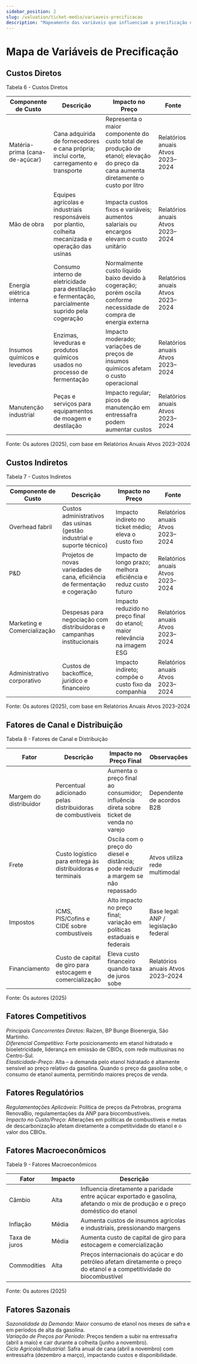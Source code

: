 ```yaml
---
sidebar_position: 2
slug: /valuation/ticket-medio/variaveis-precificacao
description: "Mapeamento das variáveis que influenciam a precificação do produto"
---
```


# Mapa de Variáveis de Precificação

## Custos Diretos

<p style={{textAlign: 'center'}}>Tabela 6 - Custos Diretos</p>

| Componente de Custo | Descrição | Impacto no Preço | Fonte |
|---------------------|-----------|------------------|-------|
| Matéria-prima (cana-de-açúcar) | Cana adquirida de fornecedores e cana própria; inclui corte, carregamento e transporte | Representa o maior componente do custo total de produção de etanol; elevação do preço da cana aumenta diretamente o custo por litro | Relatórios anuais Atvos 2023–2024 |
| Mão de obra | Equipes agrícolas e industriais responsáveis por plantio, colheita mecanizada e operação das usinas | Impacta custos fixos e variáveis; aumentos salariais ou encargos elevam o custo unitário | Relatórios anuais Atvos 2023–2024 |
| Energia elétrica interna | Consumo interno de eletricidade para destilação e fermentação, parcialmente suprido pela cogeração | Normalmente custo líquido baixo devido à cogeração; porém oscila conforme necessidade de compra de energia externa | Relatórios anuais Atvos 2023–2024 |
| Insumos químicos e leveduras | Enzimas, leveduras e produtos químicos usados no processo de fermentação | Impacto moderado; variações de preços de insumos químicos afetam o custo operacional | Relatórios anuais Atvos 2023–2024 |
| Manutenção industrial | Peças e serviços para equipamentos de moagem e destilação | Impacto regular; picos de manutenção em entressafra podem aumentar custos | Relatórios anuais Atvos 2023–2024 |

<p style={{textAlign: 'center'}}>Fonte: Os autores (2025), com base em Relatórios Anuais Atvos 2023–2024</p>

## Custos Indiretos

<p style={{textAlign: 'center'}}>Tabela 7 - Custos Indiretos</p>

| Componente de Custo | Descrição | Impacto no Preço | Fonte |
|---------------------|-----------|------------------|-------|
| Overhead fabril | Custos administrativos das usinas (gestão industrial e suporte técnico) | Impacto indireto no ticket médio; eleva o custo fixo | Relatórios anuais Atvos 2023–2024 |
| P&D | Projetos de novas variedades de cana, eficiência de fermentação e cogeração | Impacto de longo prazo; melhora eficiência e reduz custo futuro | Relatórios anuais Atvos 2023–2024 |
| Marketing e Comercialização | Despesas para negociação com distribuidoras e campanhas institucionais | Impacto reduzido no preço final do etanol; maior relevância na imagem ESG | Relatórios anuais Atvos 2023–2024 |
| Administrativo corporativo | Custos de backoffice, jurídico e financeiro | Impacto indireto; compõe o custo fixo da companhia | Relatórios anuais Atvos 2023–2024 |

<p style={{textAlign: 'center'}}>Fonte: Os autores (2025), com base em Relatórios Anuais Atvos 2023–2024</p>

## Fatores de Canal e Distribuição

<p style={{textAlign: 'center'}}>Tabela 8 - Fatores de Canal e Distribuição</p>

| Fator | Descrição | Impacto no Preço Final | Observações |
|------|----------|------------------------|-------------|
| Margem do distribuidor | Percentual adicionado pelas distribuidoras de combustíveis | Aumenta o preço final ao consumidor; influência direta sobre ticket de venda no varejo | Dependente de acordos B2B |
| Frete | Custo logístico para entrega às distribuidoras e terminais | Oscila com o preço do diesel e distância; pode reduzir a margem se não repassado | Atvos utiliza rede multimodal |
| Impostos | ICMS, PIS/Cofins e CIDE sobre combustíveis | Alto impacto no preço final; variação em políticas estaduais e federais | Base legal: ANP / legislação federal |
| Financiamento | Custo de capital de giro para estocagem e comercialização | Eleva custo financeiro quando taxa de juros sobe | Relatórios anuais Atvos 2023–2024 |

<p style={{textAlign: 'center'}}>Fonte: Os autores (2025)</p>

## Fatores Competitivos

*Principais Concorrentes Diretos*: Raízen, BP Bunge Bioenergia, São Martinho.  
*Diferencial Competitivo*: Forte posicionamento em etanol hidratado e bioeletricidade, liderança em emissão de CBIOs, com rede multiusinas no Centro-Sul.  
*Elasticidade-Preço*: Alta – a demanda pelo etanol hidratado é altamente sensível ao preço relativo da gasolina. Quando o preço da gasolina sobe, o consumo de etanol aumenta, permitindo maiores preços de venda.

## Fatores Regulatórios

*Regulamentações Aplicáveis*: Política de preços da Petrobras, programa RenovaBio, regulamentações da ANP para biocombustíveis.  
*Impacto no Custo/Preço*: Alterações em políticas de combustíveis e metas de descarbonização afetam diretamente a competitividade do etanol e o valor dos CBIOs.

## Fatores Macroeconômicos

<p style={{textAlign: 'center'}}>Tabela 9 - Fatores Macroeconômicos</p>

| Fator | Impacto | Descrição |
|------|--------|----------|
| Câmbio | Alta | Influencia diretamente a paridade entre açúcar exportado e gasolina, afetando o mix de produção e o preço doméstico do etanol |
| Inflação | Média | Aumenta custos de insumos agrícolas e industriais, pressionando margens |
| Taxa de juros | Média | Aumenta custo de capital de giro para estocagem e comercialização |
| Commodities | Alta | Preços internacionais do açúcar e do petróleo afetam diretamente o preço do etanol e a competitividade do biocombustível |

<p style={{textAlign: 'center'}}>Fonte: Os autores (2025)</p>

## Fatores Sazonais

*Sazonalidade da Demanda*: Maior consumo de etanol nos meses de safra e em períodos de alta da gasolina.  
*Variação de Preços por Período*: Preços tendem a subir na entressafra (abril a maio) e cair durante a colheita (junho a novembro).  
*Ciclo Agrícola/Industrial*: Safra anual de cana (abril a novembro) com entressafra (dezembro a março), impactando custos e disponibilidade.
